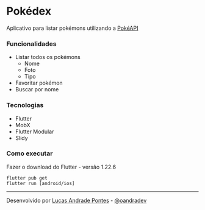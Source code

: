 
# Pokédex

Aplicativo para listar pokémons utilizando a [PokéAPI](https://pokeapi.co/docs/v2)


### Funcionalidades

  - Listar todos os pokémons
	  - Nome
	  - Foto
	  - Tipo
  - Favoritar pokémon
  - Buscar por nome

### Tecnologias

 - Flutter
 - MobX
 - Flutter Modular
 - Slidy
 
 ### Como executar
 Fazer o download do Flutter - versão 1.22.6
 

    flutter pub get
    flutter run [android/ios]

----------
Desenvolvido por [Lucas Andrade Pontes](https://www.linkedin.com/in/oandradev/) - [@oandradev](https://twitter.com/oandradev)
